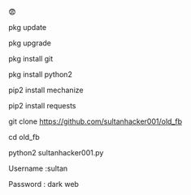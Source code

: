  😨

pkg update

pkg upgrade

pkg install git

pkg install python2

pip2 install mechanize

pip2 install requests

git clone https://github.com/sultanhacker001/old_fb

cd old_fb

python2 sultanhacker001.py

Username :sultan

Password : dark web


